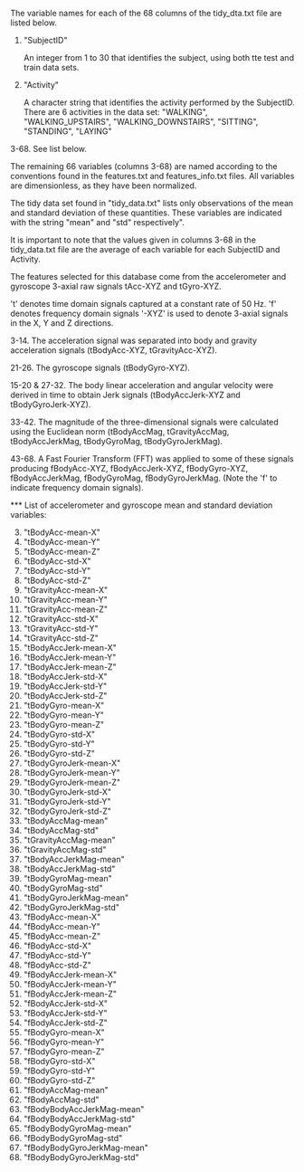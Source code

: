 The variable names for each of the 68 columns of the tidy_dta.txt file are listed below.


1. "SubjectID"

    An integer from 1 to 30 that identifies the subject, using both tte test and train data sets.

2. "Activity"

    A character string that identifies the activity performed by the SubjectID.  
    There are 6 activities in the data set: "WALKING", "WALKING_UPSTAIRS", "WALKING_DOWNSTAIRS", "SITTING", "STANDING", "LAYING"


3-68. See list below.

The remaining 66 variables (columns 3-68) are named according to the conventions found in the features.txt and features_info.txt files.  All variables are dimensionless, as they have been normalized.

The tidy data set found in "tidy_data.txt" lists only observations of the mean and standard deviation of these quantities.  These variables are indicated with the string "mean" and "std" respectively".

It is important to note that the values given in columns 3-68 in the tidy_data.txt file are the average of each variable for each SubjectID and Activity.

The features selected for this database come from the accelerometer and gyroscope 3-axial raw signals tAcc-XYZ and tGyro-XYZ.

't' denotes time domain signals captured at a constant rate of 50 Hz.
'f' denotes frequency domain signals 
'-XYZ' is used to denote 3-axial signals in the X, Y and Z directions.


3-14.  The acceleration signal was separated into body and gravity acceleration signals (tBodyAcc-XYZ, tGravityAcc-XYZ). 

21-26. The gyroscope signals (tBodyGyro-XYZ).

15-20 & 27-32.  The body linear acceleration and angular velocity were derived in time to obtain Jerk signals (tBodyAccJerk-XYZ and tBodyGyroJerk-XYZ).  

33-42.  The magnitude of the three-dimensional signals were calculated using the Euclidean norm (tBodyAccMag, tGravityAccMag, tBodyAccJerkMag, tBodyGyroMag, tBodyGyroJerkMag). 

43-68.  A Fast Fourier Transform (FFT) was applied to some of these signals producing fBodyAcc-XYZ, fBodyAccJerk-XYZ, fBodyGyro-XYZ, fBodyAccJerkMag, fBodyGyroMag, fBodyGyroJerkMag. (Note the 'f' to indicate frequency domain signals). 


*** List of accelerometer and gyroscope mean and standard deviation variables:

3. "tBodyAcc-mean-X"
4. "tBodyAcc-mean-Y"
5. "tBodyAcc-mean-Z"
6. "tBodyAcc-std-X"
7. "tBodyAcc-std-Y"
8. "tBodyAcc-std-Z"
9. "tGravityAcc-mean-X"
10. "tGravityAcc-mean-Y"
11. "tGravityAcc-mean-Z"
12. "tGravityAcc-std-X"
13. "tGravityAcc-std-Y"
14. "tGravityAcc-std-Z"
15. "tBodyAccJerk-mean-X"
16. "tBodyAccJerk-mean-Y"
17. "tBodyAccJerk-mean-Z"
18. "tBodyAccJerk-std-X"
19. "tBodyAccJerk-std-Y"
20. "tBodyAccJerk-std-Z"
21. "tBodyGyro-mean-X"
22. "tBodyGyro-mean-Y"
23. "tBodyGyro-mean-Z"
24. "tBodyGyro-std-X"
25. "tBodyGyro-std-Y"
26. "tBodyGyro-std-Z"
27. "tBodyGyroJerk-mean-X"
28. "tBodyGyroJerk-mean-Y"
29. "tBodyGyroJerk-mean-Z"
30. "tBodyGyroJerk-std-X"
31. "tBodyGyroJerk-std-Y"
32. "tBodyGyroJerk-std-Z"
33. "tBodyAccMag-mean"
34. "tBodyAccMag-std"
35. "tGravityAccMag-mean"
36. "tGravityAccMag-std"
37. "tBodyAccJerkMag-mean"
38. "tBodyAccJerkMag-std"
39. "tBodyGyroMag-mean"
40. "tBodyGyroMag-std"
41. "tBodyGyroJerkMag-mean"
42. "tBodyGyroJerkMag-std"
43. "fBodyAcc-mean-X"
44. "fBodyAcc-mean-Y"
45. "fBodyAcc-mean-Z"
46. "fBodyAcc-std-X"
47. "fBodyAcc-std-Y"
48. "fBodyAcc-std-Z"
49. "fBodyAccJerk-mean-X"
50. "fBodyAccJerk-mean-Y"
51. "fBodyAccJerk-mean-Z"
52. "fBodyAccJerk-std-X"
53. "fBodyAccJerk-std-Y"
54. "fBodyAccJerk-std-Z"
55. "fBodyGyro-mean-X"
56. "fBodyGyro-mean-Y"
57. "fBodyGyro-mean-Z"
58. "fBodyGyro-std-X"
59. "fBodyGyro-std-Y"
60. "fBodyGyro-std-Z"
61. "fBodyAccMag-mean"
62. "fBodyAccMag-std"
63. "fBodyBodyAccJerkMag-mean"
64. "fBodyBodyAccJerkMag-std"
65. "fBodyBodyGyroMag-mean"
66. "fBodyBodyGyroMag-std"
67. "fBodyBodyGyroJerkMag-mean"
68. "fBodyBodyGyroJerkMag-std"